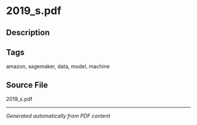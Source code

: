 # 2019_s.pdf

## Description

## Tags
amazon, sagemaker, data, model, machine

## Source File
2019_s.pdf

---
*Generated automatically from PDF content*
